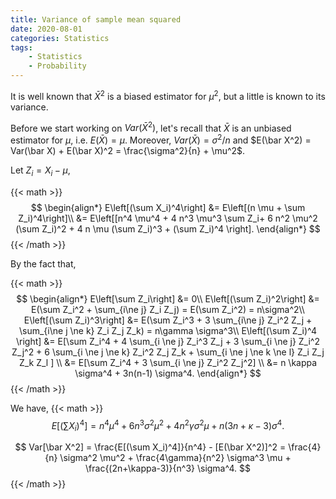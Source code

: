 ```yaml
---
title: Variance of sample mean squared
date: 2020-08-01
categories: Statistics
tags: 
    - Statistics
    - Probability
---
```


It is well known that $\bar X^2$ is a biased estimator for $\mu^2$, but a little is known to its variance.

Before we start working on $Var(\bar X^2)$, let's recall that $\bar X$ is an unbiased estimator for $\mu$, i.e. $E(\bar X) = \mu$. Moreover, $Var(\bar X) = \sigma^2/n$ and $E(\bar X^2) = Var(\bar X) + E(\bar X)^2 = \frac{\sigma^2}{n} + \mu^2$.

Let $Z_i = X_i - \mu$, 

{{< math >}}
$$
\begin{align*}
E\left[(\sum X_i)^4\right] &= E\left[(n \mu + \sum Z_i)^4\right]\\
&= E\left[[n^4 \mu^4 + 4 n^3 \mu^3 \sum Z_i+ 6 n^2 \mu^2 (\sum Z_i)^2 + 4 n \mu (\sum Z_i)^3  + (\sum Z_i)^4 \right].
\end{align*}
$$
{{< /math >}}

By the fact that,

{{< math >}}
$$
\begin{align*}
E\left[\sum Z_i\right] &= 0\\
E\left[(\sum Z_i)^2\right] &= E(\sum Z_i^2 + \sum_{i\ne j} Z_i Z_j) = E(\sum Z_i^2) = n\sigma^2\\
E\left[(\sum Z_i)^3\right] &= E(\sum Z_i^3 + 3 \sum_{i\ne j} Z_i^2 Z_j + \sum_{i\ne j \ne k} Z_i Z_j Z_k) = n\gamma \sigma^3\\
E\left[(\sum Z_i)^4 \right] &= E[\sum Z_i^4 + 4 \sum_{i \ne j} Z_i^3 Z_j + 3 \sum_{i \ne j} Z_i^2 Z_j^2 + 6 \sum_{i \ne j \ne k} Z_i^2 Z_j Z_k +  \sum_{i \ne j \ne k \ne l} Z_i Z_j Z_k Z_l ] \\
&= E[\sum Z_i^4 + 3 \sum_{i \ne j} Z_i^2 Z_j^2] \\
&= n \kappa \sigma^4 + 3n(n-1) \sigma^4.
\end{align*}
$$
{{< /math >}}

We have,
{{< math >}}
$$
E\left[(\sum X_i)^4\right] = n^4 \mu^4 + 6n^3 \sigma^2 \mu^2 + 4n^2 \gamma \sigma^2 \mu + n(3n + \kappa - 3) \sigma^4.
$$

$$
Var[\bar X^2] = \frac{E[(\sum X_i)^4]}{n^4} - [E(\bar X^2)]^2 = \frac{4}{n} \sigma^2 \mu^2 + \frac{4\gamma}{n^2} \sigma^3 \mu + \frac{(2n+\kappa-3)}{n^3} \sigma^4.
$$
{{< /math >}}
